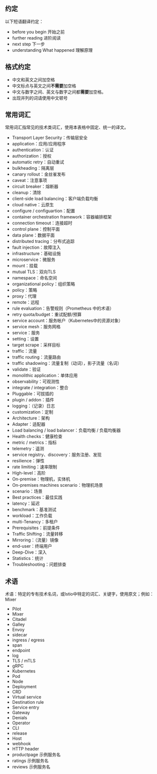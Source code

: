 ## 约定

以下短语翻译约定：

- before you begin 开始之前
- further reading 进阶阅读
- next step 下一步
- understanding What happened 理解原理

## 格式约定

- 中文和英文之间加空格
- 中文标点与英文之间**不需要**加空格
- 中文与数字之间、英文与数字之间都**需要**加空格。
- 出现并列的词请使用中文顿号

## 常用词汇

常用词汇指常见的技术类词汇，使用本表格中固定、统一的译文。
- Transport Layer Security：传输层安全
- application：应用/应用程序
- authentication：认证
- authorization：授权
- automatic retry：自动重试
- bulkheading：隔离层
- canary rollout：金丝雀发布
- caveat：注意事项
- circuit breaker：熔断器
- cleanup：清除
- client-side load balancing：客户端负载均衡
- cloud native：云原生
- configure / configuartion：配置
- container orchestration framework：容器编排框架
- connection timeout：连接超时
- control plane：控制平面
- data plane：数据平面
- distributed tracing：分布式追踪
- fault injection：故障注入
- infrastructure：基础设施
- microservice：微服务
- mount：挂载
- mutual TLS：双向TLS
- namespace：命名空间
- organizational policy：组织策略
- policy：策略
- proxy：代理
- remote：远程
- rule evaluation：告警规则（Prometheus 中的术语）
- retry quota/budget：重试配额/预算
- service account：服务帐户（Kubernetes中的资源对象）
- service mesh：服务网格
- service：服务
- setting：设置
- target scrape：采样目标
- traffic：流量
- traffic routing：流量路由
- traffic shadowing：流量复制（动词），影子流量（名词）
- validate：验证
- monolithic application：单体应用
- observability：可观测性 
- integrate / integration：整合
- Pluggable：可拔插的
- plugin / addon：插件
- logging：（记录）日志
- customization：定制
- Architecture：架构
- Adapter：适配器
- Load balancing / load balancer：负载均衡 / 负载均衡器
- Health checks：健康检查
- metric / metrics：指标
- telemetry：遥测
- service registry、discovery：服务注册、发现
- resilience：弹性
- rate limiting：速率限制
- High-level：高阶
- On-premise：物理机，实体机
- On-premises machines scenario：物理机场景
- scenario：场景
- Best practices：最佳实践
- latency：延迟
- benchmark：基准测试
- workload：工作负载
- multi-Tenancy：多租户
- Prerequisites：前提条件
- Traffic Shifting：流量转移
- Mirroring：（流量）镜像
- end-user：终端用户
- Deep-Dive：深入
- Statistics：统计
- Troubleshooting：问题排查

## 术语

术语：特定的专有技术名词，或Istio中特定的词汇、关键字，使用原文；例如：Mixer

- Pilot
- Mixer
- Citadel
- Galley
- Envoy
- sidecar
- ingress / egress
- span
- endpoint
- log
- TLS / mTLS
- gRPC
- Kubernetes
- Pod
- Node
- Deployment
- CRD
- Virtual service
- Destination rule
- Service entry
- Gateway
- Denials
- Operator
- CLI
- release
- Host
- webhook
- HTTP header
- productpage 示例服务名
- ratings 示例服务名
- reviews 示例服务名
